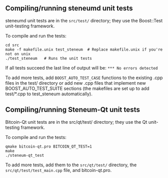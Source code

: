 Compiling/running steneumd unit tests
------------------------------------

steneumd unit tests are in the `src/test/` directory; they
use the Boost::Test unit-testing framework.

To compile and run the tests:

	cd src
	make -f makefile.unix test_steneum  # Replace makefile.unix if you're not on unix
	./test_steneum   # Runs the unit tests

If all tests succeed the last line of output will be:
`*** No errors detected`

To add more tests, add `BOOST_AUTO_TEST_CASE` functions to the existing
.cpp files in the test/ directory or add new .cpp files that
implement new BOOST_AUTO_TEST_SUITE sections (the makefiles are
set up to add test/*.cpp to test_steneum automatically).


Compiling/running Steneum-Qt unit tests
---------------------------------------

Bitcoin-Qt unit tests are in the src/qt/test/ directory; they
use the Qt unit-testing framework.

To compile and run the tests:

	qmake bitcoin-qt.pro BITCOIN_QT_TEST=1
	make
	./steneum-qt_test

To add more tests, add them to the `src/qt/test/` directory,
the `src/qt/test/test_main.cpp` file, and bitcoin-qt.pro.
